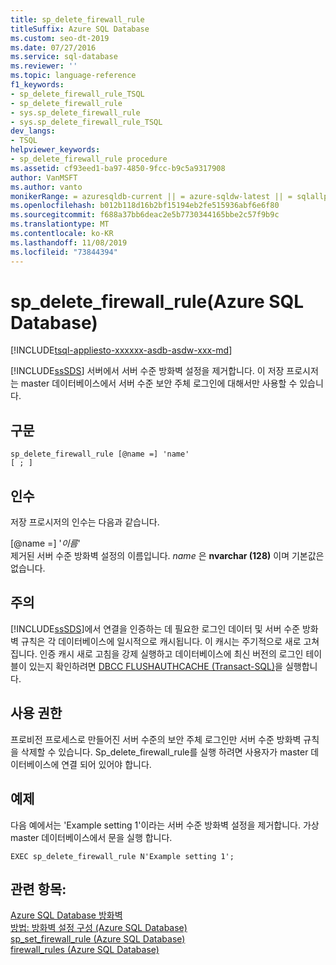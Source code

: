 ```yaml
---
title: sp_delete_firewall_rule
titleSuffix: Azure SQL Database
ms.custom: seo-dt-2019
ms.date: 07/27/2016
ms.service: sql-database
ms.reviewer: ''
ms.topic: language-reference
f1_keywords:
- sp_delete_firewall_rule_TSQL
- sp_delete_firewall_rule
- sys.sp_delete_firewall_rule
- sys.sp_delete_firewall_rule_TSQL
dev_langs:
- TSQL
helpviewer_keywords:
- sp_delete_firewall_rule procedure
ms.assetid: cf93eed1-ba97-4850-9fcc-b9c5a9317908
author: VanMSFT
ms.author: vanto
monikerRange: = azuresqldb-current || = azure-sqldw-latest || = sqlallproducts-allversions
ms.openlocfilehash: b012b118d16b2bf15194eb2fe515936abf6e6f80
ms.sourcegitcommit: f688a37bb6deac2e5b7730344165bbe2c57f9b9c
ms.translationtype: MT
ms.contentlocale: ko-KR
ms.lasthandoff: 11/08/2019
ms.locfileid: "73844394"
---
```

# <a name="sp_delete_firewall_rule-azure-sql-database"></a>sp_delete_firewall_rule(Azure SQL Database)
[!INCLUDE[tsql-appliesto-xxxxxx-asdb-asdw-xxx-md](../../includes/tsql-appliesto-xxxxxx-asdb-asdw-xxx-md.md)]

  [!INCLUDE[ssSDS](../../includes/sssds-md.md)] 서버에서 서버 수준 방화벽 설정을 제거합니다. 이 저장 프로시저는 master 데이터베이스에서 서버 수준 보안 주체 로그인에 대해서만 사용할 수 있습니다.  

  
## <a name="syntax"></a>구문  
  
```  
sp_delete_firewall_rule [@name =] 'name' 
[ ; ] 
```  
  
## <a name="arguments"></a>인수  
 저장 프로시저의 인수는 다음과 같습니다.  
  
 [@name =] '*이름*'  
 제거된 서버 수준 방화벽 설정의 이름입니다. *name* 은 **nvarchar (128)** 이며 기본값은 없습니다.  
  
## <a name="remarks"></a>주의  
 [!INCLUDE[ssSDS](../../includes/sssds-md.md)]에서 연결을 인증하는 데 필요한 로그인 데이터 및 서버 수준 방화벽 규칙은 각 데이터베이스에 일시적으로 캐시됩니다. 이 캐시는 주기적으로 새로 고쳐집니다. 인증 캐시 새로 고침을 강제 실행하고 데이터베이스에 최신 버전의 로그인 테이블이 있는지 확인하려면 [DBCC FLUSHAUTHCACHE &#40;Transact-SQL&#41;](../../t-sql/database-console-commands/dbcc-flushauthcache-transact-sql.md)을 실행합니다.  
  
## <a name="permissions"></a>사용 권한  
 프로비전 프로세스로 만들어진 서버 수준의 보안 주체 로그인만 서버 수준 방화벽 규칙을 삭제할 수 있습니다. Sp_delete_firewall_rule를 실행 하려면 사용자가 master 데이터베이스에 연결 되어 있어야 합니다.  
  
## <a name="example"></a>예제  
 다음 예에서는 'Example setting 1'이라는 서버 수준 방화벽 설정을 제거합니다. 가상 master 데이터베이스에서 문을 실행 합니다.  
  
```   
EXEC sp_delete_firewall_rule N'Example setting 1';   
```  
  
## <a name="see-also"></a>관련 항목:  
 [Azure SQL Database 방화벽](https://azure.microsoft.com/documentation/articles/sql-database-firewall-configure/)   
 [방법: 방화벽 설정 구성 (Azure SQL Database)](https://azure.microsoft.com/documentation/articles/sql-database-configure-firewall-settings/)   
 [sp_set_firewall_rule &#40;Azure SQL Database&#41; ](../../relational-databases/system-stored-procedures/sp-set-firewall-rule-azure-sql-database.md)   
 [firewall_rules &#40;Azure SQL Database&#41;](../../relational-databases/system-catalog-views/sys-firewall-rules-azure-sql-database.md)  
  
  


